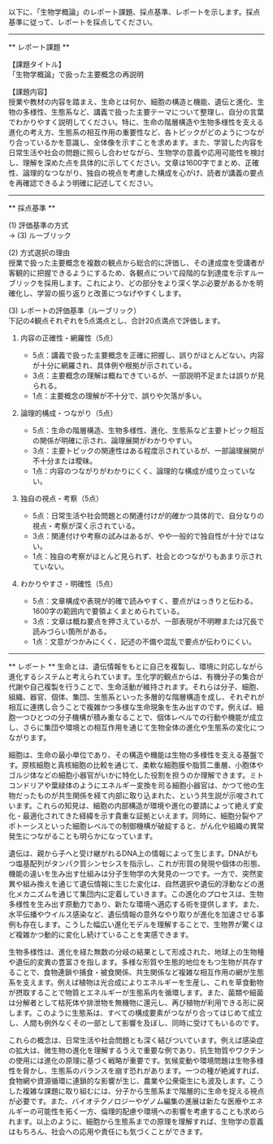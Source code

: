 以下に、「生物学概論」のレポート課題、採点基準、レポートを示します。採点基準に従って、レポートを採点してください。

---------------------------------------
** レポート課題 **

【課題タイトル】  
「生物学概論」で扱った主要概念の再説明

【課題内容】  
授業や教材の内容を踏まえ、生命とは何か、細胞の構造と機能、遺伝と進化、生物の多様性、生態系など、講義で扱った主要テーマについて整理し、自分の言葉でわかりやすく説明してください。特に、生命の階層構造や生物多様性を支える進化の考え方、生態系の相互作用の重要性など、各トピックがどのようにつながり合っているかを意識し、全体像を示すことを求めます。また、学習した内容を日常生活や社会の問題に照らし合わせながら、生物学の意義や応用可能性を検討し、理解を深めた点を具体的に示してください。文章は1600字でまとめ、正確性、論理的なつながり、独自の視点を考慮した構成を心がけ、読者が講義の要点を再確認できるよう明確に記述してください。

---------------------------------------
** 採点基準 **

(1) 評価基準の方式  
→ (3) ルーブリック

(2) 方式選択の理由  
授業で扱った主要概念を複数の観点から総合的に評価し、その達成度を受講者が客観的に把握できるようにするため、各観点について段階的な到達度を示すルーブリックを採用します。これにより、どの部分をより深く学ぶ必要があるかを明確化し、学習の振り返りと改善につなげやすくします。

(3) レポートの評価基準（ルーブリック）  
下記の4観点それぞれを5点満点とし、合計20点満点で評価します。

1. 内容の正確性・網羅性（5点）  
   - 5点：講義で扱った主要概念を正確に把握し、誤りがほとんどない。内容が十分に網羅され、具体例や根拠が示されている。  
   - 3点：主要概念の理解は概ねできているが、一部説明不足または誤りが見られる。  
   - 1点：主要概念の理解が不十分で、誤りや欠落が多い。  

2. 論理的構成・つながり（5点）  
   - 5点：生命の階層構造、生物多様性、進化、生態系など主要トピック相互の関係が明確に示され、論理展開がわかりやすい。  
   - 3点：主要トピックの関連性はある程度示されているが、一部論理展開が不十分または曖昧。  
   - 1点：内容のつながりがわかりにくく、論理的な構成が成り立っていない。  

3. 独自の視点・考察（5点）  
   - 5点：日常生活や社会問題との関連付けが的確かつ具体的で、自分なりの視点・考察が深く示されている。  
   - 3点：関連付けや考察の試みはあるが、やや一般的で独自性が十分ではない。  
   - 1点：独自の考察がほとんど見られず、社会とのつながりもあまり示されていない。  

4. わかりやすさ・明確性（5点）  
   - 5点：文章構成や表現が的確で読みやすく、要点がはっきりと伝わる。1600字の範囲内で要領よくまとめられている。  
   - 3点：文章は概ね要点を押さえているが、一部表現が不明瞭または冗長で読みづらい箇所がある。  
   - 1点：文意がつかみにくく、記述の不備や混乱で要点が伝わりにくい。

---------------------------------------
** レポート **
生命とは、遺伝情報をもとに自己を複製し、環境に対応しながら進化するシステムと考えられています。生化学的観点からは、有機分子の集合が代謝や自己複製を行うことで、生命活動が維持されます。それらは分子、細胞、組織、器官、個体、集団、生態系といった多層的な階層構造を成し、それぞれが相互に連携し合うことで複雑かつ多様な生命現象を生み出すのです。例えば、細胞一つひとつの分子機構が積み重なることで、個体レベルでの行動や機能が成立し、さらに集団や環境との相互作用を通じて生物全体の進化や生態系の変化につながります。

細胞は、生命の最小単位であり、その構造や機能は生物の多様性を支える基盤です。原核細胞と真核細胞の比較を通じて、柔軟な細胞膜や脂質二重層、小胞体やゴルジ体などの細胞小器官がいかに特化した役割を担うのか理解できます。ミトコンドリアや葉緑体のようにエネルギー変換を司る細胞小器官は、かつて他の生物だったものが共生関係を経て内部に取り込まれた、という共生説が示唆されています。これらの知見は、細胞の内部構造が環境や進化の要請によって絶えず変化・最適化されてきた経緯を示す貴重な証拠といえます。同時に、細胞分裂やアポトーシスといった細胞レベルでの制御機構が破綻すると、がん化や組織の異常発生につながることも明らかになっています。

遺伝は、親から子へと受け継がれるDNA上の情報によって生じます。DNAがもつ塩基配列がタンパク質シンセシスを指示し、これが形質の発現や個体の形態、機能の違いを生み出す仕組みは分子生物学の大発見の一つです。一方で、突然変異や組み換えを通じて遺伝情報に生じた変化は、自然選択や遺伝的浮動などの進化メカニズムを通じて集団内に定着していきます。この進化のプロセスは、生物多様性を生み出す原動力であり、新たな環境へ適応する術を提供します。また、水平伝播やウイルス感染など、遺伝情報の意外なやり取りが進化を加速させる事例も存在します。こうした幅広い進化モデルを理解することで、生物界が驚くほど複雑かつ動的に変化し続けていることを実感できます。

生物多様性は、進化を経た無数の分岐の結果として形成された、地球上の生物種や遺伝的変異の豊富さを指します。多様な形質や生態的地位をもつ生物が共存することで、食物連鎖や捕食・被食関係、共生関係など複雑な相互作用の網が生態系を支えます。例えば植物は光合成によりエネルギーを生産し、これを草食動物が摂取することで物質とエネルギーが生態系内を循環します。また、菌類や細菌は分解者として枯死体や排泄物を無機物に還元し、再び植物が利用できる形に戻します。このように生態系は、すべての構成要素がつながり合ってはじめて成立し、人間も例外なくその一部として影響を及ぼし、同時に受けてもいるのです。

これらの概念は、日常生活や社会問題とも深く結びついています。例えば感染症の拡大は、微生物の進化を理解するうえで重要な例であり、抗生物質やワクチンの使用には進化の原理に基づく戦略が重要です。気候変動や環境問題は生物多様性を脅かし、生態系のバランスを崩す恐れがあります。一つの種が絶滅すれば、食物網や資源循環に連鎖的な影響が生じ、農業や公衆衛生にも波及します。こうした複雑な課題に取り組むには、分子から生態系まで階層的に生命を捉える視点が必要です。また、バイオテクノロジーやゲノム編集の進展は新たな医療やエネルギーの可能性を拓く一方、倫理的配慮や環境への影響を考慮することも求められます。以上のように、細胞から生態系までの原理を理解すれば、生物学の意義はもちろん、社会への応用や責任にも気づくことができます。


